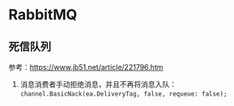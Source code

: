 # RabbitMQ

## 死信队列

参考：<https://www.jb51.net/article/221796.htm>

1. 消息消费者手动拒绝消息，并且不再将消息入队：`channel.BasicNack(ea.DeliveryTag, false, requeue: false);`
